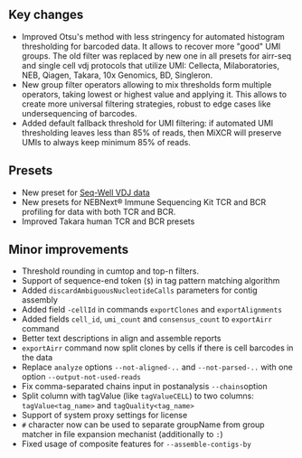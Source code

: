 ## Key changes
- Improved Otsu's method with less stringency for automated histogram thresholding for barcoded data. It allows to
  recover more "good" UMI groups. The old filter was replaced by new one in all presets for airr-seq and single cell vdj
  protocols that utilize UMI: Cellecta, Milaboratories, NEB, Qiagen, Takara, 10x Genomics, BD, Singleron.
- New group filter operators allowing to mix thresholds form multiple operators, taking lowest or highest value and
  applying it. This allows to create more universal filtering strategies, robust to edge cases like undersequencing of
  barcodes.
- Added default fallback threshold for UMI filtering: if automated UMI thresholding leaves less than 85% of reads, 
  then MiXCR will preserve UMIs to always keep minimum 85% of reads.

## Presets
- New preset for [Seq-Well VDJ data](https://www.nature.com/articles/s41590-019-0544-5)
- New presets for NEBNext® Immune Sequencing Kit TCR and BCR profiling for data with both TCR and BCR.
- Improved Takara human TCR and BCR presets

## Minor improvements

- Threshold rounding in cumtop and top-n filters.
- Support of sequence-end token (`$`) in tag pattern matching algorithm 
- Added `discardAmbiguousNucleotideCalls` parameters for contig assembly
- Added field `-cellId` in commands `exportClones` and `exportAlignments`
- Added fields `cell_id`, `umi_count` and `consensus_count` to `exportAirr` command
- Better text descriptions in align and assemble reports
- `exportAirr` command now split clones by cells if there is cell barcodes in the data
- Replace `analyze` options `--not-aligned-..` and `--not-parsed-..` with one option `--output-not-used-reads`
- Fix comma-separated chains input in postanalysis `--chains`option
- Split column with tagValue (like `tagValueCELL`) to two columns: `tagValue<tag_name>` and `tagQuality<tag_name>`
- Support of system proxy settings for license
- `#` character now can be used to separate groupName from group matcher in file expansion mechanist (additionally
  to `:`)
- Fixed usage of composite features for `--assemble-contigs-by`
